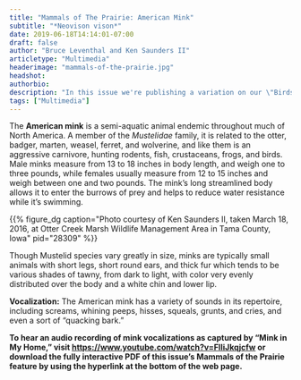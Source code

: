 ```yaml
---
title: "Mammals of The Prairie: American Mink"
subtitle: "*Neovison vison*"
date: 2019-06-18T14:14:01-07:00
draft: false
author: "Bruce Leventhal and Ken Saunders II"
articletype: "Multimedia"
headerimage: "mammals-of-the-prairie.jpg"
headshot:
authorbio:
description: "In this issue we're publishing a variation on our \"Birds of the Prairie\" feature. This time, it's \"Mammals of the Prairie.\""
tags: ["Multimedia"]
---
```


The **American mink** is a semi-aquatic animal endemic throughout much of North America. A member of the *Mustelidae* family, it is related to the otter, badger, marten, weasel, ferret, and wolverine, and like them is an aggressive carnivore, hunting rodents, fish, crustaceans, frogs, and birds. Male minks measure from 13 to 18 inches in body length, and weigh one to three pounds, while females usually measure from 12 to 15 inches and weigh between one and two pounds. The mink’s long streamlined body allows it to enter the burrows of prey and helps to reduce water resistance while it’s swimming.

{{% figure_dg caption="Photo courtesy of Ken Saunders II, taken March 18, 2016, at Otter Creek Marsh Wildlife Management Area in Tama County, Iowa" pid="28309" %}}

Though Mustelid species vary greatly in size, minks are typically small animals with short legs, short round ears, and thick fur which tends to be various shades of tawny, from dark to light, with color very evenly distributed over the body and a white chin and lower lip.

**Vocalization:** The American mink has a variety of sounds in its repertoire, including screams, whining peeps, hisses, squeals, grunts, and cries, and even a sort of “quacking bark.”

**To hear an audio recording of mink vocalizations as captured by “Mink in My Home,” visit https://www.youtube.com/watch?v=FIIiJkqjcfw or download the fully interactive PDF of this issue’s Mammals of the Prairie feature by using the hyperlink at the bottom of the web page.**
